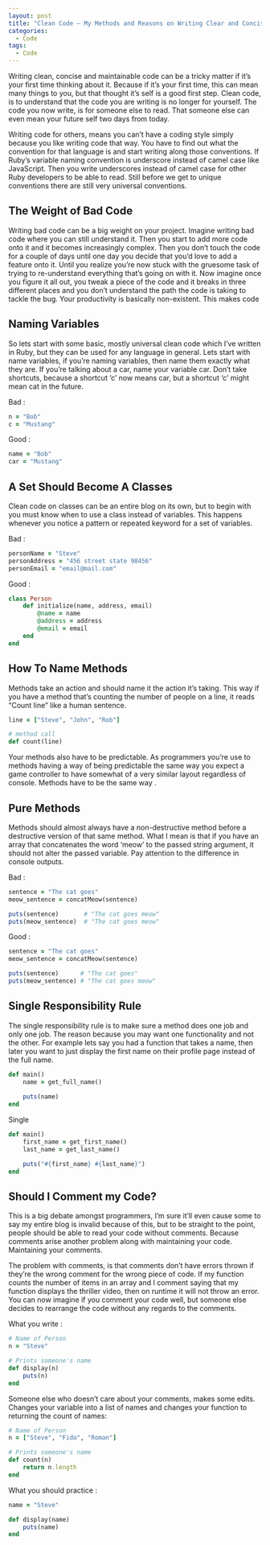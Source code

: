 ```yaml
---
layout: post
title: "Clean Code — My Methods and Reasons on Writing Clear and Concise Code"
categories:
  - Code
tags:
  - Code
---
```


Writing clean, concise and maintainable code can be a tricky matter if it’s your first time thinking about it. Because if it’s your first time, this can mean many things to you, but that thought it’s self is a good first step. Clean code, is to understand that the code you are writing is no longer for yourself. The code you now write, is for someone else to read. That someone else can even mean your future self two days from today.

Writing code for others, means you can’t have a coding style simply because you like writing code that way. You have to find out what the convention for that language is and start writing along those conventions. If Ruby’s variable naming convention is underscore instead of camel case like JavaScript. Then you write underscores instead of camel case for other Ruby developers to be able to read. Still before we get to unique conventions there are still very universal conventions.

## The Weight of Bad Code

Writing bad code can be a big weight on your project. Imagine writing bad code where you can still understand it. Then you start to add more code onto it and it becomes increasingly complex. Then you don’t touch the code for a couple of days until one day you decide that you’d love to add a feature onto it. Until you realize you’re now stuck with the gruesome task of trying to re-understand everything that’s going on with it. Now imagine once you figure it all out, you tweak a piece of the code and it breaks in three different places and you don’t understand the path the code is taking to tackle the bug. Your productivity is basically non-existent. This makes code

## Naming Variables

So lets start with some basic, mostly universal clean code which I’ve written in Ruby, but they can be used for any language in general.
Lets start with name variables, if you’re naming variables, then name them exactly what they are. If you’re talking about a car, name your variable car. Don’t take shortcuts, because a shortcut ‘c’ now means car, but a shortcut ‘c’ might mean cat in the future.

Bad :
```ruby
n = "Bob"
c = "Mustang"
```

Good :
```ruby
name = "Bob"
car = "Mustang"
```

## A Set Should Become A Classes

Clean code on classes can be an entire blog on its own, but to begin with you must know when to use a class instead of variables. This happens whenever you notice a pattern or repeated keyword for a set of variables.

Bad :
```ruby
personName = "Steve"
personAddress = "456 street state 98456"
personEmail = "email@mail.com"
```

Good :

```ruby
class Person
    def initialize(name, address, email)
        @name = name
        @address = address
        @email = email
    end
end
```

## How To Name Methods

Methods take an action and should name it the action it’s taking. This way if you have a method that’s counting the number of people on a line, it reads “Count line” like a human sentence.

```ruby
line = ["Steve", "John", "Rob"]

# method call
def count(line)
```

Your methods also have to be predictable. As programmers you’re use to methods having a way of being predictable the same way you expect a game controller to have somewhat of a very similar layout regardless of console. Methods have to be the same way .

## Pure Methods

Methods should almost always have a non-destructive method before a destructive version of that same method. What I mean is that if you have an array that concatenates the word ‘meow’ to the passed string argument, it should not alter the passed variable. Pay attention to the difference in console outputs.

Bad :
```ruby
sentence = "The cat goes"
meow_sentence = concatMeow(sentence)

puts(sentence)       # "The cat goes meow"
puts(meow_sentence)  # "The cat goes meow"
```

Good :
```ruby
sentence = "The cat goes"
meow_sentence = concatMeow(sentence)

puts(sentence)      # "The cat goes"
puts(meow_sentence) # "The cat goes meow"
```

## Single Responsibility Rule

The single responsibility rule is to make sure a method does one job and only one job. The reason because you may want one functionality and not the other. For example lets say you had a function that takes a name, then later you want to just display the first name on their profile page instead of the full name.

```ruby
def main()
    name = get_full_name()
    
    puts(name)
end
```

Single
```ruby
def main()
    first_name = get_first_name()
    last_name = get_last_name()

    puts("#{first_name} #{last_name}")
end
```

## Should I Comment my Code?

This is a big debate amongst programmers, I’m sure it’ll even cause some to say my entire blog is invalid because of this, but to be straight to the point, people should be able to read your code without comments. Because comments arise another problem along with maintaining your code. Maintaining your comments.

The problem with comments, is that comments don’t have errors thrown if they’re the wrong comment for the wrong piece of code. If my function counts the number of items in an array and I comment saying that my function displays the thriller video, then on runtime it will not throw an error. You can now imagine if you comment your code well, but someone else decides to rearrange the code without any regards to the comments.

What you write :
```ruby
# Name of Person
n = "Steve"

# Prints someone's name
def display(n)
    puts(n)
end
```

Someone else who doesn’t care about your comments, makes some edits. Changes your variable into a list of names and changes your function to returning the count of names:

```ruby
# Name of Person
n = ["Steve", "Fido", "Roman"]

# Prints someone's name
def count(n)
    return n.length
end
```

What you should practice :
```ruby
name = "Steve"

def display(name)
    puts(name)
end
```

